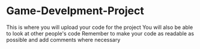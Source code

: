 # Game-Develpment-Project
This is where you will upload your code for the project
You will also be able to look at other people's code
Remember to make your code as readable as possible and add comments where necessary
